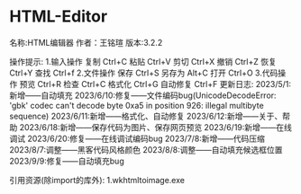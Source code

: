 # HTML-Editor
名称:HTML编辑器
作者：王铭瑄
版本:3.2.2

操作提示:
  1.输入操作
  复制          Ctrl+C
  粘贴          Ctrl+V
  剪切          Ctrl+X
  撤销          Ctrl+Z
  恢复          Ctrl+Y
  查找          Ctrl+f
  2.文件操作
  保存          Ctrl+S
  另存为        Alt+C
  打开          Ctrl+O
  3.代码操作
  预览          Ctrl+R
  检查          Ctrl+C
  格式化        Ctrl+G
  自动修复      Ctrl+F
更新日志:
  2023/5/1:新增——自动填充
  2023/6/10:修复——文件编码bug(UnicodeDecodeError: 'gbk' codec can't decode byte 0xa5 in position 926: illegal multibyte sequence)
  2023/6/11:新增——格式化、自动修复
  2023/6/12:新增——关于、帮助
  2023/6/18:新增——保存代码为图片、保存网页预览
  2023/6/19:新增——在线调试
  2023/6/20:修复——在线调试编码bug
  2023/7/8:新增——代码压缩
  2023/8/7:调整——黑客代码风格颜色
  2023/8/8:调整——自动填充候选框位置
  2023/9/9:修复——自动填充bug
  
引用资源(除import的库外):
  1.wkhtmltoimage.exe
